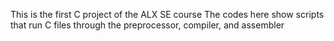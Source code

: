 This is the first C project of the ALX SE course
The codes here show scripts that run C files through the preprocessor, compiler, and assembler
